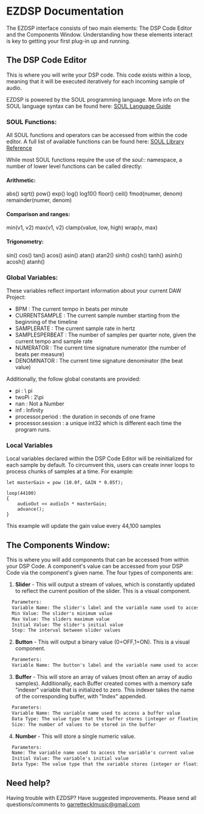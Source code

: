 # EZDSP Documentation

The EZDSP interface consists of two main elements: The DSP Code Editor and the Components Window. Understanding how these elements interact is key to getting your first plug-in up and running.


## The DSP Code Editor

This is where you will write your DSP code. This code exists within a loop, meaning that it will be executed iteratively for each incoming sample of audio.

EZDSP is powered by the SOUL programming language. More info on the SOUL language syntax can be found here: [SOUL Language Guide](https://github.com/soul-lang/SOUL/blob/master/docs/SOUL_Language.md)

### SOUL Functions:

All SOUL functions and operators can be accessed from within the code editor. A full list of available functions can be found here: [SOUL Library Reference](https://soul-lang.github.io/SOUL/docs/soul_library.html)

While most SOUL functions require the use of the *soul::* namespace, a number of lower level functions can be called directly:

#### Arithmetic:

abs() sqrt() pow() exp() log() log10() floor() ceil() fmod(numer, denom) remainder(numer, denom)

#### Comparison and ranges:

min(v1, v2) max(v1, v2) clamp(value, low, high) wrap(v, max)

#### Trigonometry:

sin() cos() tan() acos() asin() atan() atan2() sinh() cosh() tanh() asinh() acosh() atanh()

### Global Variables:

These variables reflect important information about your current DAW Project:

- BPM : The current tempo in beats per minute
- CURRENTSAMPLE : The current sample number starting from the beginning of the timeline
- SAMPLERATE : The current sample rate in hertz
- SAMPLESPERBEAT : The number of samples per quarter note, given the current tempo and sample rate
- NUMERATOR : The current time signature numerator (the number of beats per measure)
- DENOMINATOR : The current time signature denominator (the beat value)

Additionally, the follow global constants are provided:

- pi : \ pi
- twoPi : 2\pi
- nan : Not a Number
- inf : Infinity
- processor.period : the duration in seconds of one frame
- processor.session : a unique int32 which is different each time the program runs.


### Local Variables

Local variables declared within the DSP Code Editor will be reinitialized for each sample by default. To circumvent this, users can create inner loops to process chunks of samples at a time. For example:

```
let masterGain = pow (10.0f, GAIN * 0.05f);

loop(44100)
{
    audioOut << audioIn * masterGain;
    advance();
}
```

This example will update the gain value every 44,100 samples


## The Components Window:

This is where you will add components that can be accessed from within your DSP Code. A component's value can be accessed from your DSP Code via the component's given name. The four types of components are:

1) **Slider** - This will output a stream of values, which is constantly updated to reflect the current position of the slider. This is a visual component.
```markdown
  Parameters:
  Variable Name: The slider's label and the variable name used to access the slider's current value 
  Min Value: The slider's minimum value  
  Max Value: The sliders maximum value  
  Initial Value: The slider's initial value  
  Step: The interval between slider values  
```
2) **Button** - This will output a binary value (0=OFF,1=ON). This is a visual component.
```markdown
  Parameters:  
  Variable Name: The button's label and the variable name used to access the button's current value  
```  
3) **Buffer** - This will store an array of values (most often an array of audio samples). Additionally, each Buffer created comes with a memory safe "indexer" variable that is initialized to zero. This indexer takes the name of the corresponding buffer, with "Index" appended.
```markdown
  Parameters:  
  Variable Name: The variable name used to access a buffer value  
  Data Type: The value type that the buffer stores (integer or floating point numbers)  
  Size: The number of values to be stored in the buffer  
``` 
4) **Number** - This will store a single numeric value.
```markdown
  Parameters:
  Name: The variable name used to access the variable's current value
  Initial Value: The variable's initial value  
  Data Type: The value type that the variable stores (integer or floating point number)  
```


## Need help?

Having trouble with EZDSP? Have suggested improvements. Please send all questions/comments to [garrettecklmusic@gmail.com](mailto:garrettecklmusic@gmail.com)

